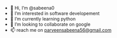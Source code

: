 - 👋 Hi, I’m @sabeena0
- 👀 I’m interested in software developement
- 🌱 I’m currently learning python
- 💞️ I’m looking to collaborate on google
- 📫  reach me on parveensabeena56@gmail.com

<!---
sabeena0/sabeena0 is a ✨ special ✨ repository because its `README.md` (this file) appears on your GitHub profile.
You can click the Preview link to take a look at your changes.
--->
